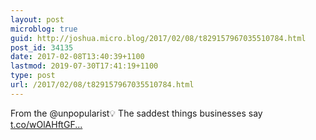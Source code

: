```yaml
---
layout: post
microblog: true
guid: http://joshua.micro.blog/2017/02/08/t829157967035510784.html
post_id: 34135
date: 2017-02-08T13:40:39+1100
lastmod: 2019-07-30T17:41:19+1100
type: post
url: /2017/02/08/t829157967035510784.html
---
```

From the @unpopularist💡 The saddest things businesses say [t.co/wOlAHftGF...](https://t.co/wOlAHftGFC)

